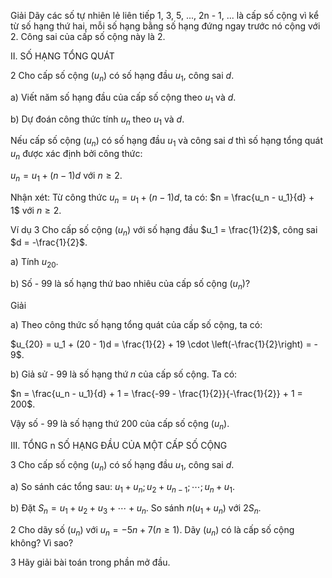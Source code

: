Giải
Dãy các số tự nhiên lẻ liên tiếp 1, 3, 5, ..., 2n - 1, ... là cấp số cộng vì kể từ số hạng thứ hai, mỗi số hạng bằng số hạng đứng ngay trước nó cộng với 2. Công sai của cấp số cộng này là 2.

II. SỐ HẠNG TỔNG QUÁT

2 Cho cấp số cộng $(u_n)$ có số hạng đầu $u_1$, công sai $d$.

a) Viết năm số hạng đầu của cấp số cộng theo $u_1$ và $d$.

b) Dự đoán công thức tính $u_n$ theo $u_1$ và $d$.

Nếu cấp số cộng $(u_n)$ có số hạng đầu $u_1$ và công sai $d$ thì số hạng tổng quát $u_n$ được xác định bởi công thức:

$u_n = u_1 + (n - 1)d$ với $n \geq 2$.

Nhận xét: Từ công thức $u_n = u_1 + (n - 1)d$, ta có: $n = \frac{u_n - u_1}{d} + 1$ với $n \geq 2$.

Ví dụ 3 Cho cấp số cộng $(u_n)$ với số hạng đầu $u_1 = \frac{1}{2}$, công sai $d = -\frac{1}{2}$.

a) Tính $u_{20}$.

b) Số - 99 là số hạng thứ bao nhiêu của cấp số cộng $(u_n)$?

Giải

a) Theo công thức số hạng tổng quát của cấp số cộng, ta có:

$u_{20} = u_1 + (20 - 1)d = \frac{1}{2} + 19 \cdot \left(-\frac{1}{2}\right) = - 9$.

b) Giả sử - 99 là số hạng thứ $n$ của cấp số cộng. Ta có:

$n = \frac{u_n - u_1}{d} + 1 = \frac{-99 - \frac{1}{2}}{-\frac{1}{2}} + 1 = 200$.

Vậy số - 99 là số hạng thứ 200 của cấp số cộng $(u_n)$.

III. TỔNG n SỐ HẠNG ĐẦU CỦA MỘT CẤP SỐ CỘNG

3 Cho cấp số cộng $(u_n)$ có số hạng đầu $u_1$, công sai $d$.

a) So sánh các tổng sau: $u_1 + u_n; u_2 + u_{n-1}; \cdots; u_n + u_1$.

b) Đặt $S_n = u_1 + u_2 + u_3 + \cdots + u_n$. So sánh $n(u_1 + u_n)$ với $2S_n$.

2 Cho dãy số $(u_n)$ với $u_n = -5n + 7 (n \geq 1)$. Dãy $(u_n)$ có là cấp số cộng không? Vì sao?

3 Hãy giải bài toán trong phần mở đầu.